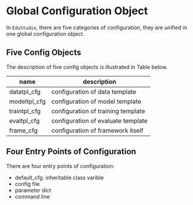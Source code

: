 # Global Configuration Object

In `EduStudio`, there are five categories of configuration, they are unified in one global configuration object.

## Five Config Objects

The description of five config objects is illustrated in Table below.

| name         | description                        |
| ------------ | ---------------------------------- |
| datatpl_cfg  | configuration of data template     |
| modeltpl_cfg | configuration of model template    |
| traintpl_cfg | configuration of training template |
| evaltpl_cfg  | configuration of evaluate template |
| frame_cfg    | configuration of framework itself  |



## Four Entry Points of Configuration

There are four entry points of configuration:

- default_cfg: inheritable class varible
- config file
- parameter dict
- command line



